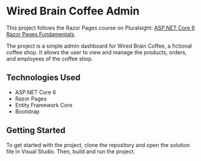 # Wired Brain Coffee Admin

This project follows the Razor Pages course on Pluralsight: [ASP.NET Core 6 Razor Pages Fundamentals](https://app.pluralsight.com/library/courses/asp-dot-net-core-6-razor-pages-fundamentals/exercise-files).

The project is a simple admin dashboard for Wired Brain Coffee, a fictional coffee shop. It allows the user to view and manage the products, orders, and employees of the coffee shop.

## Technologies Used

- ASP.NET Core 6
- Razor Pages
- Entity Framework Core
- Bootstrap

## Getting Started

To get started with the project, clone the repository and open the solution file in Visual Studio. Then, build and run the project.
